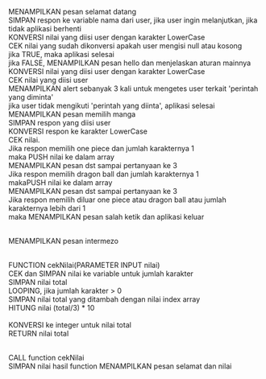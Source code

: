 MENAMPILKAN pesan selamat datang<br/>
SIMPAN respon ke variable nama dari user, jika user ingin melanjutkan, jika tidak aplikasi berhenti<br/>
KONVERSI nilai yang diisi user dengan karakter LowerCase<br/>
CEK nilai yang sudah dikonversi apakah user mengisi null atau kosong<br/>
  jika TRUE, maka aplikasi selesai<br/>
  jika FALSE, MENAMPILKAN pesan hello dan menjelaskan aturan mainnya<br/>
      KONVERSI nilai yang diisi user dengan karakter LowerCase<br/>
      CEK nilai yang diisi user<br/>
      MENAMPILKAN alert sebanyak 3 kali untuk mengetes user terkait 'perintah yang diminta'<br/>
      jika user tidak mengikuti 'perintah yang diinta', aplikasi selesai<br/>
MENAMPILKAN pesan memilih manga<br/>
SIMPAN respon yang diisi user<br/>
KONVERSI respon ke karakter LowerCase<br/>
CEK nilai. <br/>
Jika respon memilih one piece dan jumlah karakternya 1<br/>
maka PUSH nilai ke dalam array<br/>
MENAMPILKAN pesan
dst sampai pertanyaan ke 3<br/>
Jika respon memilih dragon ball dan jumlah karakternya 1<br/> makaPUSH nilai ke dalam array<br/>
MENAMPILKAN pesan
dst sampai pertanyaan ke 3<br/>
Jika respon memilih diluar one piece atau dragon ball atau jumlah karakternya lebih dari 1<br/>
maka MENAMPILKAN pesan salah ketik dan aplikasi keluar<br/><br/>

MENAMPILKAN pesan intermezo<br/><br/>

FUNCTION cekNilai(PARAMETER INPUT nilai)<br/>
CEK dan SIMPAN nilai ke variable untuk jumlah karakter<br/>
SIMPAN nilai total<br/>
LOOPING, jika jumlah karakter > 0<br/>
  SIMPAN nilai total yang ditambah dengan nilai index array<br/>
HITUNG nilai (total/3) * 10<br/>  
KONVERSI ke integer untuk nilai total<br/>
RETURN nilai total<br/><br/>

CALL function cekNilai<br/>
SIMPAN nilai hasil function
MENAMPILKAN pesan selamat dan nilai

